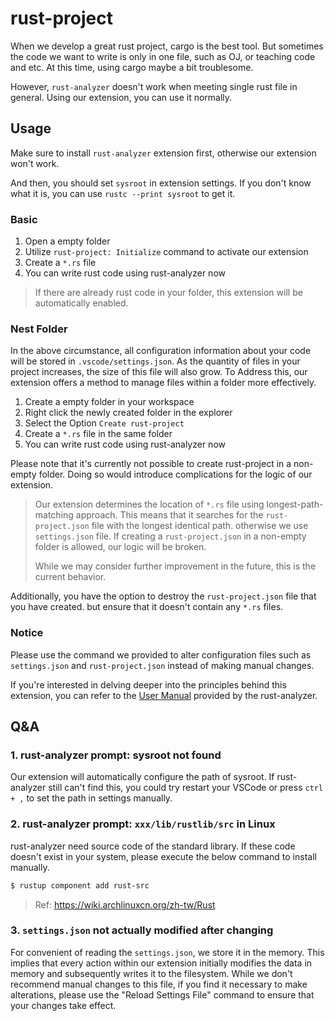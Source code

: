 # rust-project

When we develop a great rust project, cargo is the best tool.
But sometimes the code we want to write is only in one file,
such as OJ, or teaching code and etc.
At this time, using cargo maybe a bit troublesome.

However, `rust-analyzer` doesn't work when meeting single rust file in general.
Using our extension, you can use it normally.

## Usage

Make sure to install `rust-analyzer` extension first, otherwise our extension won't work.

And then, you should set `sysroot` in extension settings. 
If you don't know what it is, 
you can use `rustc --print sysroot` to get it.

### Basic

1. Open a empty folder
2. Utilize `rust-project: Initialize` command to activate our extension
3. Create a `*.rs` file
4. You can write rust code using rust-analyzer now

> If there are already rust code in your folder, 
> this extension will be automatically enabled.

### Nest Folder

In the above circumstance, all configuration information about your code will be stored in `.vscode/settings.json`.
As the quantity of files in your project increases, the size of this file will also grow.
To Address this, 
our extension offers a method to manage files within a folder more effectively. 

1. Create a empty folder in your workspace
2. Right click the newly created folder in the explorer
3. Select the Option `Create rust-project`
4. Create a `*.rs` file in the same folder
5. You can write rust code using rust-analyzer now

Please note that it's currently not possible to create rust-project in a non-empty folder.
Doing so would introduce complications for the logic of our extension.

> Our extension determines the location of `*.rs` file using longest-path-matching approach.
> This means that it searches for the `rust-project.json` file with the longest identical path.
> otherwise we use `settings.json` file.
> If creating a `rust-project.json` in a non-empty folder is allowed,
> our logic will be broken.
>
> While we may consider further improvement in the future,
> this is the current behavior.

Additionally, you have the option to destroy the `rust-project.json` file that you have created.
but ensure that it doesn't contain any `*.rs` files.

### Notice 

Please use the command we provided to alter configuration files 
such as `settings.json` and `rust-project.json`
instead of making manual changes.

If you're interested in delving deeper into the principles behind this extension, you can refer to the [User Manual](https://rust-analyzer.github.io/manual.html#non-cargo-based-projects) provided by the rust-analyzer.


## Q&A

### 1. rust-analyzer prompt: sysroot not found

Our extension will automatically configure the path of sysroot.
If rust-analyzer still can't find this, you could try restart your VSCode 
or press `ctrl + ,` to set the path in settings manually.

### 2. rust-analyzer prompt: `xxx/lib/rustlib/src` in Linux
rust-analyzer need source code of the standard library. 
If these code doesn't exist in your system, please execute the below command to install manually.

```bash
$ rustup component add rust-src
```

> Ref: https://wiki.archlinuxcn.org/zh-tw/Rust

### 3. `settings.json` not actually modified after changing

For convenient of reading the `settings.json`, we store it in the memory.
This implies that every action within our extension initially modifies the data in memory 
and subsequently writes it to the filesystem. 
While we don't recommend manual changes to this file, if you find it necessary to make alterations, please use the "Reload Settings File" command to ensure that your changes take effect.